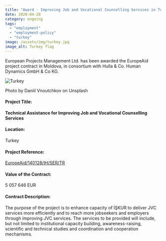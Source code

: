 ```yaml
---
title: "Award - Improving Job and Vocational Counselling Services in Turkey"
date: 2020-04-28
category: ongoing
tags: 
  - "employment"
  - "employment-policy"
  - "turkey"
image: /assets/img/turkey.jpg
image_alt: Turkey flag
---
```


European Projects Management Ltd. has been awarded the EuropeAid project contract in Moldova, in consortium with Hulla & Co. Human Dynamics GmbH & Co KG.

![Turkey](images/daniil-vnoutchkov-Zd6dhJhy_D0-unsplash-1-e1584007783806.jpg)

Photo by Daniil Vnoutchkov on Unsplash

#### Project Title:

**Technical Assistance for Improving Job and Vocational Counselling Services**

#### Location:

Turkey

#### Project Reference:

[EuropeAid/140128/IH/SER/TR](https://webgate.ec.europa.eu/europeaid/online-services/index.cfm?ADSSChck=1550479565699&do=publi.detPUB&searchtype=QS&orderby=upd&orderbyad=Desc&nbPubliList=15&page=1&aoref=140128)

#### Value of the Contract:

5 057 646 EUR

#### Contract Description:

The purpose of the project is to enhance capacity of İŞKUR to deliver JVC services more efficiently and to reach more jobseekers and employers through improving JVC services. The services to be provided will include, but not limited to institutional capacity building, awareness-raising, scientific and technical studies and coordination and cooperation mechanisms.

